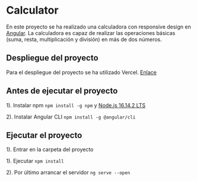 # Calculator

En este proyecto se ha realizado una calculadora con responsive design en [Angular](https://angular.io/). La calculadora es capaz de realizar las operaciones básicas (suma, resta, multiplicación y división) en más de dos números. 

## Despliegue del proyecto

Para el despliegue del proyecto se ha utilizado Vercel. [Enlace](https://dawii-calculator-app-m3c9ggb84-kiliammartin.vercel.app/)

## Antes de ejecutar el proyecto

1). Instalar npm `npm install -g npm` y [Node.js 16.14.2 LTS](https://nodejs.org/es/download/)

2). Instalar Angular CLI `npm install -g @angular/cli`

## Ejecutar el proyecto

1). Entrar en la carpeta del proyecto

1). Ejecutar `npm install`

2). Por último arrancar el servidor `ng serve --open`


